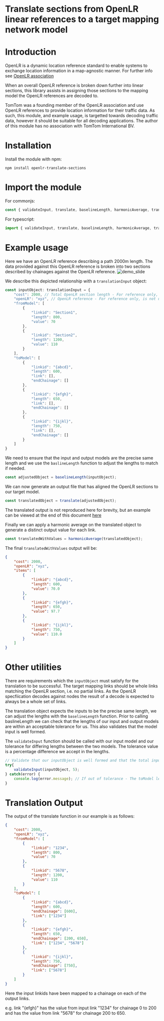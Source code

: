 Translate sections from OpenLR linear references to a target mapping network model
==================================================================================
# Introduction

OpenLR is a dynamic location reference standard to enable systems to exchange location information in a map-agnostic manner. For further info see [OpenLR association](http://http://www.openlr.org/)

When an overall OpenLR reference is broken down further into linear sections, this library assists in assigning those sections to the mapping model the OpenLR references are decoded to.

TomTom was a founding member of the OpenLR association and use OpenLR references to provide location information for their traffic data. As such, this module, and example usage, is targetted towards decoding traffic data, however it should be suitable for all decoding applications. The author of this module has no association with TomTom International BV.

# Installation
Install the module with npm:

```
npm install openlr-translate-sections
```

# Import the module
For commonjs:
```javascript
const { validateInput, translate, baselineLength, harmonicAverage, translationInput } = require("openlr-translate-sections");
```
For typescript:
```typescript
import { validateInput, translate, baselineLength, harmonicAverage, translationInput } from "openlr-translate-sections";
```

# Example usage
Here we have an OpenLR reference describing a path 2000m length. The data provided against this OpenLR reference is broken into two sections described by chainages against the OpenLR reference.
![demo_slide](https://warerebel.github.io/openlr-translate-sections/docs/assets/images/slide1.png)

We describe this depicted relationship with a `translationInput` object:

```typescript
const inputObject: translationInput = {
    "cost": 2000, // Total OpenLR section length - For reference only, is not used by the module
    "openLR": "xyz", // OpenLR reference - For reference only, is not used by the module
    "fromModel": [
        {
            "linkid": "Section1",
            "length": 800,
            "value": 70
        },
        {
            "linkid": "Section2",
            "length": 1200,
            "value": 110
        }
    ],
    "toModel": [
        {
            "linkid": "{abcd}",
            "length": 600,
            "link": [],
            "endChainage": []
        },
        {
            "linkid": "{efgh}",
            "length": 650,
            "link": [],
            "endChainage": []
        },
        {
            "linkid": "{ijkl}",
            "length": 750,
            "link": [],
            "endChainage": []
        }
    ]
} 
```
We need to ensure that the input and output models are the precise same length and we use the `baslineLength` function to adjust the lengths to match if needed.
```typescript
const adjustedObject = baselineLength(inputObject);
```
We can now generate an output file that has aligned the OpenLR sections to our target model.
```typescript
const translatedObject = translate(adjustedObject);
```
The translated output is not reproduced here for brevity, but an example can be viewed at the end of this document [here](https://github.com/warerebel/openlr-translate-sections#translation-output)

Finally we can apply a harmonic average on the translated object to generate a distinct output value for each link.
```typescript
const translatedWithValues = harmonicAverage(translatedObject);
```
The final `translatedWithValues` output will be:
```json
{
    "cost": 2000,
    "openLR": "xyz",
    "items": [
        {
            "linkid": "{abcd}",
            "length": 600,
            "value": 70.0
        },
        {
            "linkid": "{efgh}",
            "length": 650,
            "value": 97.7
        },
        {
            "linkid": "{ijkl}",
            "length": 750,
            "value": 110.0
        }
    ]
}
```
# Other utilities
There are requirements which the `inputObject` must satisfy for the translation to be successful. The target mapping links should be whole links matching the OpenLR section, i.e. no partial links. As the OpenLR specfiication decodes against nodes the result of a decode is expected to always be a whole set of links.

The translation object expects the inputs to be the precise same length, we can adjust the lengths with the `baselineLength` function. Prior to calling baslineLength we can check that the lengths of our input and output models are within an acceptable tolerance for us. This also validates that the model input is well formed.

The `validateInput` function should be called with our input model and our tolerance for differing lengths between the two models. The tolerance value is a percentage difference we accept in the lengths.

```typescript
// Validate that our inputObject is well formed and that the total input and output lengths are within 5% of each other
try{
    validateInput(inputObject, 5);
} catch(error) {
    console.log(error.message); // If out of tolerance - The toModel length varies outside of tolerance from the fromModel length
}
```

# Translation Output
The output of the translate function in our example is as follows:

```json
{
    "cost": 2000,
    "openLR": "xyz",
    "fromModel": [
        {
            "linkid": "1234",
            "length": 800,
            "value": 70
        },
        {
            "linkid": "5678",
            "length": 1200,
            "value": 110
        }
    ],
    "toModel": [
        {
            "linkid": "{abcd}",
            "length": 600,
            "endChainage": [600],
            "link": ["1234"]
        },
        {
            "linkid": "{efgh}",
            "length": 650,
            "endChainage": [200, 650],
            "link": ["1234", "5678"]
        },
        {
            "linkid": "{ijkl}",
            "length": 750,
            "endChainage": [750],
            "link": ["5678"]
        }
    ]
}
```
Here the input linkids have been mapped to a chainage on each of the output links.

e.g. link "{efgh}" has the value from input link "1234" for chainage 0 to 200 and has the value from link "5678" for chainage 200 to 650.
